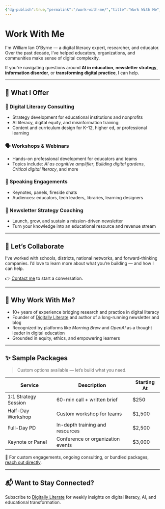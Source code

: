 ```yaml
---
{"dg-publish":true,"permalink":"/work-with-me/","title":"Work With Me","tags":["consulting","workshops","speaking","digital literacy","professional services"]}
---
```



# Work With Me

I'm William Ian O'Byrne — a digital literacy expert, researcher, and educator. Over the past decade, I’ve helped educators, organizations, and communities make sense of digital complexity.

If you're navigating questions around **AI in education**, **newsletter strategy**, **information disorder**, or **transforming digital practice**, I can help.

---

## 💼 What I Offer

### 🧠 Digital Literacy Consulting
- Strategy development for educational institutions and nonprofits
- AI literacy, digital equity, and misinformation training
- Content and curriculum design for K–12, higher ed, or professional learning

### 🗣️ Workshops & Webinars
- Hands-on professional development for educators and teams
- Topics include: *AI as cognitive amplifier*, *Building digital gardens*, *Critical digital literacy*, and more

### 🎤 Speaking Engagements
- Keynotes, panels, fireside chats
- Audiences: educators, tech leaders, libraries, learning designers

### 📰 Newsletter Strategy Coaching
- Launch, grow, and sustain a mission-driven newsletter
- Turn your knowledge into an educational resource and revenue stream

---

## 💬 Let’s Collaborate

I’ve worked with schools, districts, national networks, and forward-thinking companies. I’d love to learn more about what you’re building — and how I can help.

👉 [Contact me](/contact) to start a conversation.

---

## 🧭 Why Work With Me?

- 10+ years of experience bridging research and practice in digital literacy
- Founder of [Digitally Literate](https://digitallyliterate.net) and author of a long-running newsletter and blog
- Recognized by platforms like *Morning Brew* and *OpenAI* as a thought leader in digital education
- Grounded in equity, ethics, and empowering learners

---

## ✨ Sample Packages

> Custom options available — let’s build what you need.

| Service | Description | Starting At |
|--------|-------------|-------------|
| 1:1 Strategy Session | 60-min call + written brief | $250 |
| Half-Day Workshop | Custom workshop for teams | $1,500 |
| Full-Day PD | In-depth training and resources | $2,500 |
| Keynote or Panel | Conference or organization events | $3,000 |

📩 For custom engagements, ongoing consulting, or bundled packages, [reach out directly](/contact).

---

## 📬 Want to Stay Connected?

Subscribe to [Digitally Literate](https://buttondown.com/digitallyliterate) for weekly insights on digital literacy, AI, and educational transformation.

